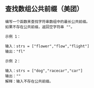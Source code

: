<!--
 * @Descripttion: 
 * @version: 
 * @Author: shenjia
 * @Date: 2021-10-08 20:38:46
 * @LastEditors: shenjia
 * @LastEditTime: 2021-10-08 20:38:47
-->
## 查找数组公共前缀（美团）

```
编写一个函数来查找字符串数组中的最长公共前缀。
如果不存在公共前缀，返回空字符串 ""。

示例 1：

输入：strs = ["flower","flow","flight"]
输出："fl"

示例 2：

输入：strs = ["dog","racecar","car"]
输出：""
解释：输入不存在公共前缀。
```